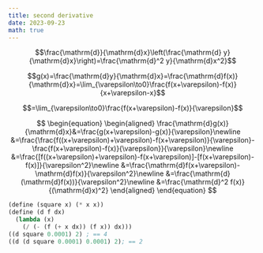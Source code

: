 ```yaml
---
title: second derivative
date: 2023-09-23
math: true
---
```

$$\frac{\mathrm{d}}{\mathrm{d}x}\left(\frac{\mathrm{d} y}{\mathrm{d}x}\right)=\frac{\mathrm{d}^2 y}{\mathrm{d}x^2}$$

$$g(x)=\frac{\mathrm{d}y}{\mathrm{d}x}=\frac{\mathrm{d}f(x)}{\mathrm{d}x}=\lim_{\varepsilon\to0}\frac{f(x+\varepsilon)-f(x)}{x+\varepsilon-x}$$

$$=\lim_{\varepsilon\to0}\frac{f(x+\varepsilon)-f(x)}{\varepsilon}$$

$$
\begin{equation}
\begin{aligned}
\frac{\mathrm{d}g(x)}{\mathrm{d}x}&=\frac{g(x+\varepsilon)-g(x)}{\varepsilon}\newline
&=\frac{\frac{f((x+\varepsilon)+\varepsilon)-f(x+\varepsilon)}{\varepsilon}-\frac{f(x+\varepsilon)-f(x)}{\varepsilon}}{\varepsilon}\newline
&=\frac{[f((x+\varepsilon)+\varepsilon)-f(x+\varepsilon)]-[f(x+\varepsilon)-f(x)]}{\varepsilon^2}\newline
&=\frac{\mathrm{d}f(x+\varepsilon)-\mathrm{d}f(x)}{\varepsilon^2}\newline
&=\frac{\mathrm{d}(\mathrm{d}f(x))}{\varepsilon^2}\newline
&=\frac{\mathrm{d}^2 f(x)}{(\mathrm{d}x)^2}
\end{aligned}
\end{equation}
$$

```scheme
(define (square x) (* x x))
(define (d f dx)
  (lambda (x)
    (/ (- (f (+ x dx)) (f x)) dx)))
((d square 0.0001) 2) ; == 4
((d (d square 0.0001) 0.0001) 2); == 2
```